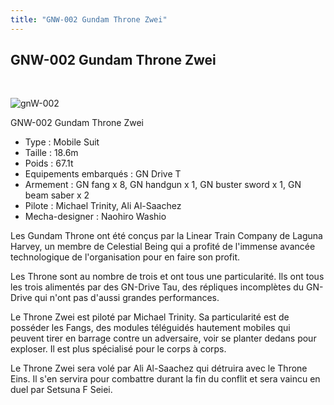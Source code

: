 ```yaml
---
title: "GNW-002 Gundam Throne Zwei"
---
```


GNW-002 Gundam Throne Zwei
--------------------------

 


![gnW-002](/images/stories/saga/gundam00/ms/celestialbeing/gnW-002.png "zwei.gif")


GNW-002 Gundam Throne Zwei


- Type : Mobile Suit   
- Taille : 18.6m   
- Poids : 67.1t   
- Equipements embarqués : GN Drive T   
- Armement : GN fang x 8, GN handgun x 1, GN buster sword x 1, GN beam saber x 2  
 - Pilote : Michael Trinity, Ali Al-Saachez  
- Mecha-designer : Naohiro Washio


Les Gundam Throne ont été conçus par la Linear Train Company de Laguna Harvey, un membre de Celestial Being qui a profité de l'immense avancée technologique de l'organisation pour en faire son profit.  
  
Les Throne sont au nombre de trois et ont tous une particularité. Ils ont tous les trois alimentés par des GN-Drive Tau, des répliques incomplètes du GN-Drive qui n'ont pas d'aussi grandes performances.


Le Throne Zwei est piloté par Michael Trinity. Sa particularité est de posséder les Fangs, des modules téléguidés hautement mobiles qui peuvent tirer en barrage contre un adversaire, voir se planter dedans pour exploser. Il est plus spécialisé pour le corps à corps.


Le Throne Zwei sera volé par Ali Al-Saachez qui détruira avec le Throne Eins. Il s'en servira pour combattre durant la fin du conflit et sera vaincu en duel par Setsuna F Seiei.

